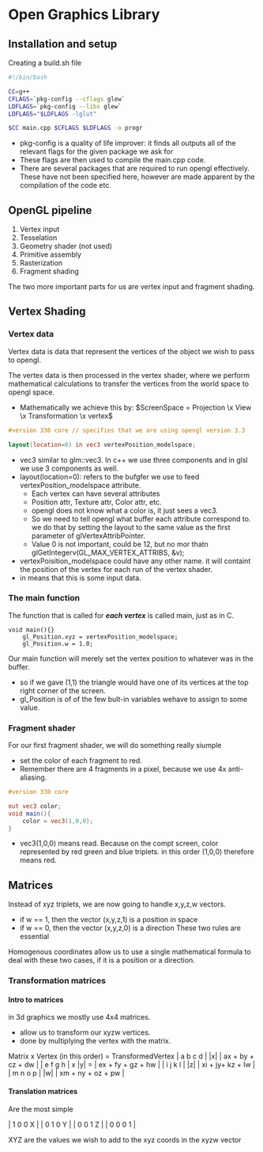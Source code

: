# Open Graphics Library

## Installation and setup

Creating a build.sh file

```bash
#!/bin/bash

CC=g++
CFLAGS=`pkg-config --cflags glew`
LDFLAGS=`pkg-config --libs glew`
LDFLAGS="$LDFLAGS -lglut"

$CC main.cpp $CFLAGS $LDFLAGS -o progr
```

* pkg-config is a quality of life improver: it finds all outputs all of the relevant flags for the given package we ask for
* These flags are then used to compile the main.cpp code.
* There are several packages that are required to run opengl effectively. These have not been specified here, however are made apparent by the compilation of the code etc.


## OpenGL pipeline
1. Vertex input
2. Tesselation
3. Geometry shader (not used)
4. Primitive assembly
5. Rasterization
6. Fragment shading

The two more important parts for us are vertex input and fragment shading. 


## Vertex Shading

### Vertex data

Vertex data is data that represent the vertices of the object we wish to pass to opengl.

The vertex data is then processed in the vertex shader, where we perform mathematical calculations to transfer the vertices from the world space to opengl space. 

* Mathematically we achieve this by: $ScreenSpace = Projection \x View \x Transformation \x vertex$


```glsl
#version 330 core // specifies that we are using opengl version 3.3

layout(location=0) in vec3 vertexPosition_modelspace;
```

* vec3 similar to glm::vec3. In c++ we use three components and in glsl we use 3 components as well.
* layout(location=0): refers to the bufgfer we use to feed vertexPosition_modelspace attribute.
    * Each vertex can have several attributes
    * Position attr, Texture attr, Color attr, etc.
    * opengl does not know what a color is, it just sees a vec3. 
    * So we need to tell opengl what buffer each attribute correspond to. 
     we do that by setting the layout to the same value as the first parameter of glVertexAttribPointer.
    * Value 0 is not important, could be 12, but no mor thatn glGetIntegerv(GL_MAX_VERTEX_ATTRIBS, &v);
* vertexPoisition_modelspace could have any other name. it will containt the position of the vertex for each run of the vertex shader.
* in means that this is some input data. 

### The main function

The function that is called for ***each vertex*** is called main, just as in C. 
```
void main(){}
    gl_Position.xyz = vertexPosition_modelspace;
    gl_Position.w = 1.0;
```

Our main function will merely set the vertex position to whatever was in the buffer. 
* so if we gave (1,1) the triangle would have one of its vertices at the top right corner of the screen.
* gl_Position is of of the few bult-in variables wehave to assign to some value. 


### Fragment shader
For our first fragment shader, we will do something really siumple
* set the color of each fragment to red.
* Remember there are 4 fragments in a pixel, because we use 4x anti-aliasing.

```glsl
#version 330 core

out vec3 color;
void main(){
    color = vec3(1,0,0);
}
```

* vec3(1,0,0) means read. Because on the compt screen, color represented by red green and blue triplets. in this order (1,0,0) therefore means red. 


## Matrices

Instead of xyz triplets, we are now going to handle x,y,z,w vectors.
* if w == 1, then the vector (x,y,z,1) is a position in space
* if w == 0, then the vector (x,y,z,0) is a direction
These two rules are essential

Homogenous coordinates allow us to use a single mathematical formula to deal with these two cases, if it is a position or a direction. 

### Transformation matrices

#### Intro to matrices

in 3d graphics we mostly use 4x4 matrices. 
* allow us to transform our xyzw vertices. 
* done by multiplying the vertex with the matrix.

Matrix x Vertex (in this order) = TransformedVertex
| a b c d |     |x|     | ax + by + cz + dw | 
| e f g h |  x  |y| =   | ex + fy + gz + hw |
| i j k l |     |z|     | xi + jy+ kz  + lw |
| m n o p |     |w|     | xm + ny + oz + pw |

#### Translation matrices

Are the most simple


| 1 0 0 X |
| 0 1 0 Y |
| 0 0 1 Z |
| 0 0 0 1 |

XYZ are the values we wish to add to the xyz coords in the xyzw vector
